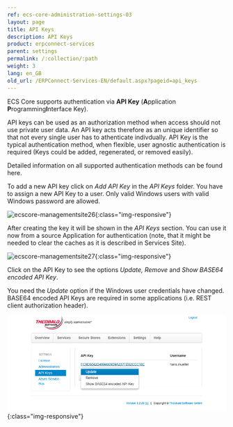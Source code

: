 ```yaml
---
ref: ecs-core-administration-settings-03
layout: page
title: API Keys
description: API Keys
product: erpconnect-services
parent: settings
permalink: /:collection/:path
weight: 3
lang: en_GB
old_url: /ERPConnect-Services-EN/default.aspx?pageid=api_keys
---
```


ECS Core supports authentication via **API Key** (**A**pplication **P**rogramming**I**nterface Key). 

API keys can be used as an authorization method when access should not use private user data. An API key acts therefore as an unique identifier so that not every single user has to athenticate indivdually. API Key is the typical authentication method, when flexible, user agnostic authentication is required (Keys could be added, regenerated, or removed easily).

Detailed information on all supported authentication methods can be found here. 

To add a new API key click on *Add API Key* in the *API Keys* folder. You have to assign a new API Key to a user. Only valid Windows users with valid Windows password are allowed.  

![ecscore-managementsite26](/img/content/ecscore-managementsite26.jpg.png){:class="img-responsive"}

After creating the key it will be shown in the *API Keys* section. You can use it now from a source Application for authentication (note, that it might be needed to clear the caches as it is described in Services Site). 


![ecscore-managementsite27](/img/content/ecscore-managementsite27.jpg.png){:class="img-responsive"}

Click on the API Key to see the options *Update, Remove* and *Show BASE64 encoded API Key*.

You need the *Update* option if the Windows user credentials have changed. BASE64 encoded API Keys are required in some applications (i.e. REST client authorization header). 

![ecscore-managementsite36](/img/content/ecscore-managementsite36.jpg.png){:class="img-responsive"}